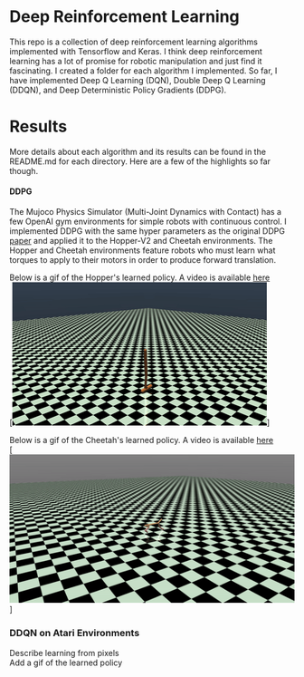# Deep Reinforcement Learning
This repo is a collection of deep reinforcement learning algorithms implemented with Tensorflow and Keras. I think deep reinforcement learning has a lot of promise for robotic manipulation and just find it fascinating. I created a folder for each algorithm I implemented. So far, I have implemented Deep Q Learning (DQN), Double Deep Q Learning (DDQN), and Deep Deterministic Policy Gradients (DDPG). 


# Results 
More details about each algorithm and its results can be found in the README.md for each directory. Here are a few of the highlights so far though.
#### DDPG
The Mujoco Physics Simulator (Multi-Joint Dynamics with Contact) has a few OpenAI gym environments for simple robots with continuous control. I implemented DDPG with the same hyper parameters as the original DDPG [paper](https://arxiv.org/abs/1509.02971) and applied it to the Hopper-V2 and Cheetah environments. The Hopper and Cheetah environments feature robots who must learn what torques to apply to their motors in order to produce forward translation. <br />

Below is a gif of the Hopper's learned policy. A video is available [here](https://youtu.be/E0tvLX5sxv0?t=281) <br />
[![](DDPG/media/hopper_learned_policy.gif)]

Below is a gif of the Cheetah's learned policy. A video is available [here](https://youtu.be/DQCQSEspLhs) <br />
[![](DDPG/media/cheetah_learned_policy.gif)]

### DDQN on Atari Environments 
Describe learning from pixels <br />
Add a gif of the learned policy 

